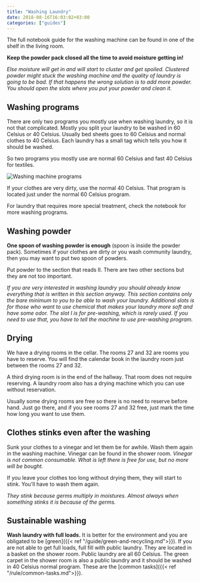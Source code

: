 ```yaml
---
title: "Washing Laundry"
date: 2018-08-16T16:03:02+03:00
categories: ["guides"]
---
```

The full notebook guide for the washing machine can be found in one of the shelf in the living room.

**Keep the powder pack closed all the time to avoid moisture getting in!**

*Else moisture will get in and will start to cluster and get spoiled. Clustered powder might stuck the washing machine and the quality of laundry is going to be bad. If that happens the wrong solution is to add more powder. You should open the slots where you put your powder and clean it.*

## Washing programs
There are only two programs you mostly use when washing laundry, so it is not that complicated. Mostly you split your laundry to be washed in 60 Celsius or 40 Celsius. Usually bed sheets goes to 60 Celsius and normal clothes to 40 Celsius. Each laundry has a small tag which tells you how it should be washed.

So two programs you mostly use are normal 60 Celsius and fast 40 Celsius for textiles.

![Washing machine programs](/img/washing-machine.jpg)

If your clothes are very dirty, use the normal 40 Celsius. That program is located just under the normal 60 Celsius program.

For laundry that requires more special treatment, check the notebook for more washing programs.

## Washing powder
**One spoon of washing powder is enough** (spoon is inside the powder pack). Sometimes if your clothes are dirty or you wash community laundry, then you may want to put two spoon of powders.

Put powder to the section that reads II. There are two other sections but they are not too important.

*If you are very interested in washing laundry you should already know everything that is written in this section anyway. This section contains only the bare minimum to you to be able to wash your laundry. Additional slots is for those who want to use chemical that makes your laundry more soft and have some odor. The slot I is for pre-washing, which is rarely used. If you need to use that, you have to tell the machine to use pre-washing program.*


## Drying
We have a drying rooms in the cellar. The rooms 27 and 32 are rooms you have to reserve. You will find the calendar book in the laundry room just between the rooms 27 and 32.

A third drying room is in the end of the hallway. That room does not require reserving. A laundry room also has a drying machine which you can use without reservation.

Usually some drying rooms are free so there is no need to reserve before hand. Just go there, and if you see rooms 27 and 32 free, just mark the time how long you want to use them.

## Clothes stinks even after the washing
Sunk your clothes to a vinegar and let them be for awhile. Wash them again in the washing machine. Vinegar can be found in the shower room. *Vinegar is not common consumable. What is left there is free for use, but no more will be bought.*

If you leave your clothes too long without drying them, they will start to stink. You'll have to wash them again.

*They stink because germs multiply in moistures. Almost always when something stinks it is because of the germs.*

## Sustainable washing
**Wash laundry with full loads.** It is better for the environment and you are obligated to be [green]({{< ref "/guide/green-and-recycling.md">}}). If you are not able to get full loads, full fill with public laundry. They are located in a basket on the shower room. Public laundry are all 60 Celsius. The green carpet in the shower room is also a public laundry and it should be washed in 40 Celsius normal program. These are the [common tasks]({{< ref "/rule/common-tasks.md">}}).
